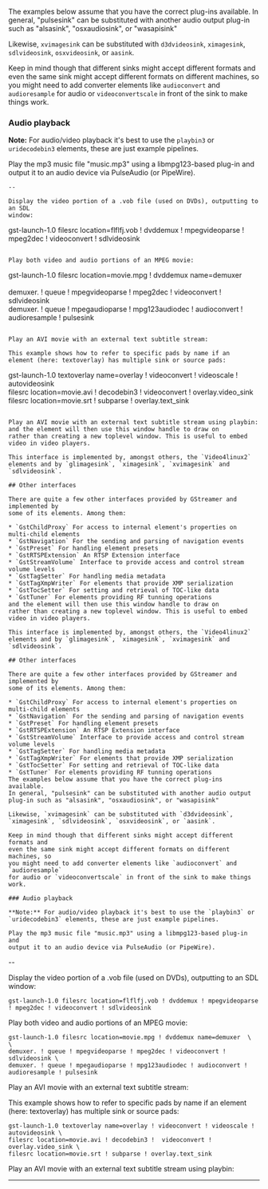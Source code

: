 The examples below assume that you have the correct plug-ins available.
In general, "pulsesink" can be substituted with another audio output
plug-in such as "alsasink", "osxaudiosink", or "wasapisink"

Likewise, `xvimagesink` can be substituted with `d3dvideosink`,
`ximagesink`, `sdlvideosink`, `osxvideosink`, or `aasink`.

Keep in mind though that different sinks might accept different formats and
even the same sink might accept different formats on different machines, so
you might need to add converter elements like `audioconvert` and `audioresample`
for audio or `videoconvertscale` in front of the sink to make things work.

### Audio playback

**Note:** For audio/video playback it's best to use the `playbin3` or
`uridecodebin3` elements, these are just example pipelines.

Play the mp3 music file "music.mp3" using a libmpg123-based plug-in and
output it to an audio device via PulseAudio (or PipeWire).

```
--

Display the video portion of a .vob file (used on DVDs), outputting to an SDL
window:

```
gst-launch-1.0 filesrc location=flflfj.vob ! dvddemux ! mpegvideoparse ! mpeg2dec ! videoconvert ! sdlvideosink
```

Play both video and audio portions of an MPEG movie:

```
gst-launch-1.0 filesrc location=movie.mpg ! dvddemux name=demuxer  \
\
demuxer. ! queue ! mpegvideoparse ! mpeg2dec ! videoconvert ! sdlvideosink \
demuxer. ! queue ! mpegaudioparse ! mpg123audiodec ! audioconvert ! audioresample ! pulsesink
```

Play an AVI movie with an external text subtitle stream:

This example shows how to refer to specific pads by name if an
element (here: textoverlay) has multiple sink or source pads:

```
gst-launch-1.0 textoverlay name=overlay ! videoconvert ! videoscale ! autovideosink \
filesrc location=movie.avi ! decodebin3 !  videoconvert ! overlay.video_sink \
filesrc location=movie.srt ! subparse ! overlay.text_sink
```

Play an AVI movie with an external text subtitle stream using playbin:
and the element will then use this window handle to draw on
rather than creating a new toplevel window. This is useful to embed
video in video players.

This interface is implemented by, amongst others, the `Video4linux2`
elements and by `glimagesink`, `ximagesink`, `xvimagesink` and `sdlvideosink`.

## Other interfaces

There are quite a few other interfaces provided by GStreamer and implemented by
some of its elements. Among them:

* `GstChildProxy` For access to internal element's properties on multi-child elements
* `GstNavigation` For the sending and parsing of navigation events
* `GstPreset` For handling element presets
* `GstRTSPExtension` An RTSP Extension interface
* `GstStreamVolume` Interface to provide access and control stream volume levels
* `GstTagSetter` For handling media metadata
* `GstTagXmpWriter` For elements that provide XMP serialization
* `GstTocSetter` For setting and retrieval of TOC-like data
* `GstTuner` For elements providing RF tunning operations
and the element will then use this window handle to draw on
rather than creating a new toplevel window. This is useful to embed
video in video players.

This interface is implemented by, amongst others, the `Video4linux2`
elements and by `glimagesink`, `ximagesink`, `xvimagesink` and `sdlvideosink`.

## Other interfaces

There are quite a few other interfaces provided by GStreamer and implemented by
some of its elements. Among them:

* `GstChildProxy` For access to internal element's properties on multi-child elements
* `GstNavigation` For the sending and parsing of navigation events
* `GstPreset` For handling element presets
* `GstRTSPExtension` An RTSP Extension interface
* `GstStreamVolume` Interface to provide access and control stream volume levels
* `GstTagSetter` For handling media metadata
* `GstTagXmpWriter` For elements that provide XMP serialization
* `GstTocSetter` For setting and retrieval of TOC-like data
* `GstTuner` For elements providing RF tunning operations
The examples below assume that you have the correct plug-ins available.
In general, "pulsesink" can be substituted with another audio output
plug-in such as "alsasink", "osxaudiosink", or "wasapisink"

Likewise, `xvimagesink` can be substituted with `d3dvideosink`,
`ximagesink`, `sdlvideosink`, `osxvideosink`, or `aasink`.

Keep in mind though that different sinks might accept different formats and
even the same sink might accept different formats on different machines, so
you might need to add converter elements like `audioconvert` and `audioresample`
for audio or `videoconvertscale` in front of the sink to make things work.

### Audio playback

**Note:** For audio/video playback it's best to use the `playbin3` or
`uridecodebin3` elements, these are just example pipelines.

Play the mp3 music file "music.mp3" using a libmpg123-based plug-in and
output it to an audio device via PulseAudio (or PipeWire).

```
--

Display the video portion of a .vob file (used on DVDs), outputting to an SDL
window:

```
gst-launch-1.0 filesrc location=flflfj.vob ! dvddemux ! mpegvideoparse ! mpeg2dec ! videoconvert ! sdlvideosink
```

Play both video and audio portions of an MPEG movie:

```
gst-launch-1.0 filesrc location=movie.mpg ! dvddemux name=demuxer  \
\
demuxer. ! queue ! mpegvideoparse ! mpeg2dec ! videoconvert ! sdlvideosink \
demuxer. ! queue ! mpegaudioparse ! mpg123audiodec ! audioconvert ! audioresample ! pulsesink
```

Play an AVI movie with an external text subtitle stream:

This example shows how to refer to specific pads by name if an
element (here: textoverlay) has multiple sink or source pads:

```
gst-launch-1.0 textoverlay name=overlay ! videoconvert ! videoscale ! autovideosink \
filesrc location=movie.avi ! decodebin3 !  videoconvert ! overlay.video_sink \
filesrc location=movie.srt ! subparse ! overlay.text_sink
```

Play an AVI movie with an external text subtitle stream using playbin:

---

